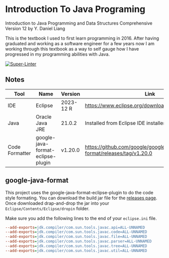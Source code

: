 # Introduction To Java Programing
Introduction to Java Programming and Data Structures Comprehensive Version 12 by Y. Daniel Liang

This is the textbook I used to first learn programming in 2016. After having graduated and working as a software engineer for a few years now I am working through this textbook as a way to self gauge how I have progressed in my programming abilities with Java.

[![Super-Linter](https://github.com/Jonathan-Birkey/IntroductionToJavaProgramming/actions/workflows/superlinter.yml/badge.svg)](https://github.com/marketplace/actions/super-linter)

## Notes
| Tool | Name | Version | Link |
|---|---|---|---|
| IDE | Eclipse | 2023-12 R | <https://www.eclipse.org/downloads/packages/installer> |
| Java | Oracle Java JRE | 21.0.2 | Installed from Eclipse IDE installer |
| Code Formatter | google-java-format-eclipse-plugin | v1.20.0 | <https://github.com/google/google-java-format/releases/tag/v1.20.0> |

## google-java-format
This project uses the google-java-format-eclipse-plugin to do the code style formating. You can download the build jar file for the [releases page](https://github.com/google/google-java-format/releases/tag/v1.20.0). Once downloaded drap-and-drop the jar into your `Eclipse/Contents/Eclipse/dropin` folder.

Make sure you add the following lines to the end of your `eclipse.ini` file.

```ini
--add-exports=jdk.compiler/com.sun.tools.javac.api=ALL-UNNAMED
--add-exports=jdk.compiler/com.sun.tools.javac.code=ALL-UNNAMED
--add-exports=jdk.compiler/com.sun.tools.javac.file=ALL-UNNAMED
--add-exports=jdk.compiler/com.sun.tools.javac.parser=ALL-UNNAMED
--add-exports=jdk.compiler/com.sun.tools.javac.tree=ALL-UNNAMED
--add-exports=jdk.compiler/com.sun.tools.javac.util=ALL-UNNAMED
```
